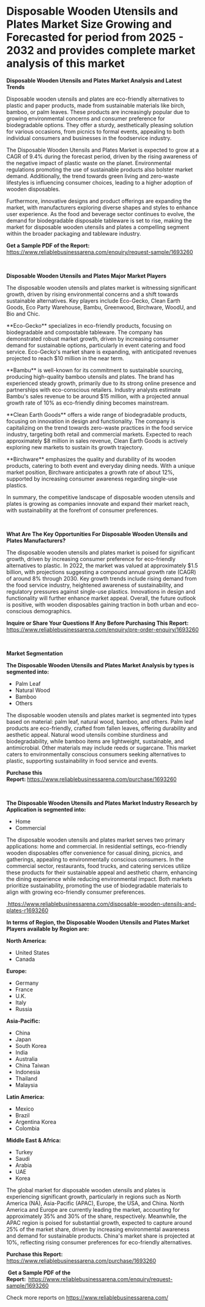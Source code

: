 <p><h1>Disposable Wooden Utensils and Plates Market Size Growing and Forecasted for period from 2025 - 2032 and provides complete market analysis of this market</h1></p><p><strong>Disposable Wooden Utensils and Plates Market Analysis and Latest Trends</strong></p>
<p><p>Disposable wooden utensils and plates are eco-friendly alternatives to plastic and paper products, made from sustainable materials like birch, bamboo, or palm leaves. These products are increasingly popular due to growing environmental concerns and consumer preference for biodegradable options. They offer a sturdy, aesthetically pleasing solution for various occasions, from picnics to formal events, appealing to both individual consumers and businesses in the foodservice industry.</p><p>The Disposable Wooden Utensils and Plates Market is expected to grow at a CAGR of 9.4% during the forecast period, driven by the rising awareness of the negative impact of plastic waste on the planet. Environmental regulations promoting the use of sustainable products also bolster market demand. Additionally, the trend towards green living and zero-waste lifestyles is influencing consumer choices, leading to a higher adoption of wooden disposables.</p><p>Furthermore, innovative designs and product offerings are expanding the market, with manufacturers exploring diverse shapes and styles to enhance user experience. As the food and beverage sector continues to evolve, the demand for biodegradable disposable tableware is set to rise, making the market for disposable wooden utensils and plates a compelling segment within the broader packaging and tableware industry.</p></p>
<p><strong>Get a Sample PDF of the Report:&nbsp;</strong> <a href="https://www.reliablebusinessarena.com/enquiry/request-sample/1693260?utm_campaign=3041&utm_medium=2&utm_source=Github&utm_content=ia&utm_term=27032025&utm_id=disposable-wooden-utensils-and-plates">https://www.reliablebusinessarena.com/enquiry/request-sample/1693260</a></p>
<p>&nbsp;</p>
<p><strong>Disposable Wooden Utensils and Plates Major Market Players</strong></p>
<p><p>The disposable wooden utensils and plates market is witnessing significant growth, driven by rising environmental concerns and a shift towards sustainable alternatives. Key players include Eco-Gecko, Clean Earth Goods, Eco Party Warehouse, Bambu, Greenwood, Birchware, WoodU, and Bio and Chic.</p><p>**Eco-Gecko** specializes in eco-friendly products, focusing on biodegradable and compostable tableware. The company has demonstrated robust market growth, driven by increasing consumer demand for sustainable options, particularly in event catering and food service. Eco-Gecko's market share is expanding, with anticipated revenues projected to reach $10 million in the near term.</p><p>**Bambu** is well-known for its commitment to sustainable sourcing, producing high-quality bamboo utensils and plates. The brand has experienced steady growth, primarily due to its strong online presence and partnerships with eco-conscious retailers. Industry analysts estimate Bambu's sales revenue to be around $15 million, with a projected annual growth rate of 10% as eco-friendly dining becomes mainstream.</p><p>**Clean Earth Goods** offers a wide range of biodegradable products, focusing on innovation in design and functionality. The company is capitalizing on the trend towards zero-waste practices in the food service industry, targeting both retail and commercial markets. Expected to reach approximately $8 million in sales revenue, Clean Earth Goods is actively exploring new markets to sustain its growth trajectory.</p><p>**Birchware** emphasizes the quality and durability of its wooden products, catering to both event and everyday dining needs. With a unique market position, Birchware anticipates a growth rate of about 12%, supported by increasing consumer awareness regarding single-use plastics.</p><p>In summary, the competitive landscape of disposable wooden utensils and plates is growing as companies innovate and expand their market reach, with sustainability at the forefront of consumer preferences.</p></p>
<p>&nbsp;</p>
<p><strong>What Are The Key Opportunities For Disposable Wooden Utensils and Plates Manufacturers?</strong></p>
<p><p>The disposable wooden utensils and plates market is poised for significant growth, driven by increasing consumer preference for eco-friendly alternatives to plastic. In 2022, the market was valued at approximately $1.5 billion, with projections suggesting a compound annual growth rate (CAGR) of around 8% through 2030. Key growth trends include rising demand from the food service industry, heightened awareness of sustainability, and regulatory pressures against single-use plastics. Innovations in design and functionality will further enhance market appeal. Overall, the future outlook is positive, with wooden disposables gaining traction in both urban and eco-conscious demographics.</p></p>
<p><strong>Inquire or Share Your Questions If Any Before Purchasing This Report:</strong> <a href="https://www.reliablebusinessarena.com/enquiry/pre-order-enquiry/1693260?utm_campaign=3041&utm_medium=2&utm_source=Github&utm_content=ia&utm_term=27032025&utm_id=disposable-wooden-utensils-and-plates">https://www.reliablebusinessarena.com/enquiry/pre-order-enquiry/1693260</a></p>
<p>&nbsp;</p>
<p><strong>Market Segmentation</strong></p>
<p><strong>The Disposable Wooden Utensils and Plates Market Analysis by types is segmented into:</strong></p>
<p><ul><li>Palm Leaf</li><li>Natural Wood</li><li>Bamboo</li><li>Others</li></ul></p>
<p><p>The disposable wooden utensils and plates market is segmented into types based on material: palm leaf, natural wood, bamboo, and others. Palm leaf products are eco-friendly, crafted from fallen leaves, offering durability and aesthetic appeal. Natural wood utensils combine sturdiness and biodegradability, while bamboo items are lightweight, sustainable, and antimicrobial. Other materials may include reeds or sugarcane. This market caters to environmentally conscious consumers seeking alternatives to plastic, supporting sustainability in food service and events.</p></p>
<p><strong>Purchase this Report:&nbsp;</strong><a href="https://www.reliablebusinessarena.com/purchase/1693260?utm_campaign=3041&utm_medium=2&utm_source=Github&utm_content=ia&utm_term=27032025&utm_id=disposable-wooden-utensils-and-plates">https://www.reliablebusinessarena.com/purchase/1693260</a></p>
<p>&nbsp;</p>
<p><strong>The Disposable Wooden Utensils and Plates Market Industry Research by Application is segmented into:</strong></p>
<p><ul><li>Home</li><li>Commercial</li></ul></p>
<p><p>The disposable wooden utensils and plates market serves two primary applications: home and commercial. In residential settings, eco-friendly wooden disposables offer convenience for casual dining, picnics, and gatherings, appealing to environmentally conscious consumers. In the commercial sector, restaurants, food trucks, and catering services utilize these products for their sustainable appeal and aesthetic charm, enhancing the dining experience while reducing environmental impact. Both markets prioritize sustainability, promoting the use of biodegradable materials to align with growing eco-friendly consumer preferences.</p></p>
<p><a href="https://www.reliablebusinessarena.com/disposable-wooden-utensils-and-plates-r1693260?utm_campaign=3041&utm_medium=2&utm_source=Github&utm_content=ia&utm_term=27032025&utm_id=disposable-wooden-utensils-and-plates">&nbsp;https://www.reliablebusinessarena.com/disposable-wooden-utensils-and-plates-r1693260</a></p>
<p><strong>In terms of Region, the Disposable Wooden Utensils and Plates Market Players available by Region are:</strong></p>
<p>
    <p> <strong> North America: </strong>
        <ul>
            <li>United States</li>
            <li>Canada</li>
        </ul>
        </p> 
    <p> <strong> Europe: </strong>
        <ul>
            <li>Germany</li>
            <li>France</li>
            <li>U.K.</li>
            <li>Italy</li>
            <li>Russia</li>
        </ul>
        </p> 
    <p> <strong> Asia-Pacific: </strong>
        <ul>
            <li>China</li>
            <li>Japan</li>
            <li>South Korea</li>
            <li>India</li>
            <li>Australia</li>
            <li>China Taiwan</li>
            <li>Indonesia</li>
            <li>Thailand</li>
            <li>Malaysia</li>
        </ul>
        </p> 
    <p> <strong> Latin America: </strong>
        <ul>
            <li>Mexico</li>
            <li>Brazil</li>
            <li>Argentina Korea</li>
            <li>Colombia</li>
        </ul>
        </p> 
    <p> <strong> Middle East & Africa: </strong>
        <ul>
            <li>Turkey</li>
            <li>Saudi</li>
            <li>Arabia</li>
            <li>UAE</li>
            <li>Korea</li>
        </ul>
    </p>
    </p>
<p><p>The global market for disposable wooden utensils and plates is experiencing significant growth, particularly in regions such as North America (NA), Asia-Pacific (APAC), Europe, the USA, and China. North America and Europe are currently leading the market, accounting for approximately 35% and 30% of the share, respectively. Meanwhile, the APAC region is poised for substantial growth, expected to capture around 25% of the market share, driven by increasing environmental awareness and demand for sustainable products. China's market share is projected at 10%, reflecting rising consumer preferences for eco-friendly alternatives.</p></p>
<p><strong>Purchase this Report: </strong><a href="https://www.reliablebusinessarena.com/purchase/1693260?utm_campaign=3041&utm_medium=2&utm_source=Github&utm_content=ia&utm_term=27032025&utm_id=disposable-wooden-utensils-and-plates">https://www.reliablebusinessarena.com/purchase/1693260</a></p>
<p>&nbsp;<strong>Get a Sample PDF of the Report:&nbsp;&nbsp;</strong><a href="https://www.reliablebusinessarena.com/enquiry/request-sample/1693260?utm_campaign=3041&utm_medium=2&utm_source=Github&utm_content=ia&utm_term=27032025&utm_id=disposable-wooden-utensils-and-plates">https://www.reliablebusinessarena.com/enquiry/request-sample/1693260</a></p>
<p><strong></strong></p>
<p>Check more reports on <a href="https://www.reliablebusinessarena.com/?utm_campaign=3041&utm_medium=2&utm_source=Github&utm_content=ia&utm_term=27032025&utm_id=disposable-wooden-utensils-and-plates">https://www.reliablebusinessarena.com/</a></p>